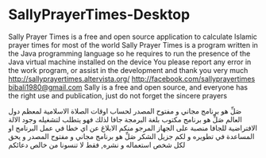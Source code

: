 # SallyPrayerTimes-Desktop
Sally Prayer Times is a free and open source application to calculate Islamic prayer times for most of the world
Sally Prayer Times is a program written in the Java programming language so he requires to run the presence of the Java virtual machine installed on the device
You please report any error in the work program, or assist in the development and thank you very much
http://sallyprayertimes.altervista.org/
http://facebook.com/sallyprayertimes
bibali1980@gmail.com
Sally is a free and open source, and everyone has the right use and publication, just do not forget the sincere prayers


صَلِّ هو برنامج مجاني و مفتوح المصدر لحساب اوقات الصلاة الاسلامية لمعظم دول العالم
صَلِّ هو برنامج مكتوب بلغة البرمجة جافا لذلك فهو يتطلب لتشغيله وجود الالة الافتراضية للجافا منصبة على الجهاز
المرجو منكم الابلاغ عن اي خطا في عمل البرنامج او المساعدة في تطويره و لكم جزيل الشكر
صَلِّ هو برنامج مجاني و مفتوح المصدر و يحق لكل شخص استعماله و نشره, فقط لا تنسونا من خالص دعائكم

